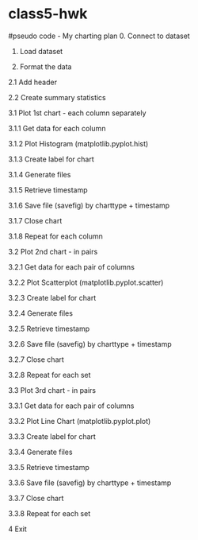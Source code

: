 # class5-hwk

#pseudo code  - My charting plan
0. Connect to dataset

1. Load dataset

2. Format the data

2.1 Add header

2.2 Create summary statistics

3.1 Plot 1st chart - each column separately

3.1.1 Get data for each column

3.1.2 Plot Histogram (matplotlib.pyplot.hist)

3.1.3 Create label for chart

3.1.4 Generate files

3.1.5 Retrieve timestamp

3.1.6 Save file (savefig) by charttype + timestamp

3.1.7 Close chart

3.1.8 Repeat for each column

3.2 Plot 2nd chart - in pairs

3.2.1 Get data for each pair of columns

3.2.2 Plot Scatterplot (matplotlib.pyplot.scatter)

3.2.3 Create label for chart

3.2.4 Generate files

3.2.5 Retrieve timestamp

3.2.6 Save file (savefig) by charttype + timestamp

3.2.7 Close chart

3.2.8 Repeat for each set

3.3 Plot 3rd chart - in pairs

3.3.1 Get data for each pair of columns

3.3.2 Plot Line Chart (matplotlib.pyplot.plot)

3.3.3 Create label for chart

3.3.4 Generate files

3.3.5 Retrieve timestamp

3.3.6 Save file (savefig) by charttype + timestamp

3.3.7 Close chart

3.3.8 Repeat for each set

4 Exit
